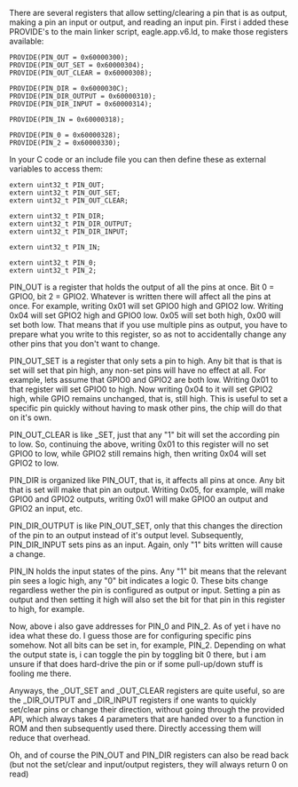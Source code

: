 There are several registers that allow setting/clearing a pin that is as output, making a pin an input or output, and reading an input pin. First i added these PROVIDE's to the main linker script, eagle.app.v6.ld, to make those registers available:

```
PROVIDE(PIN_OUT = 0x60000300);
PROVIDE(PIN_OUT_SET = 0x60000304);
PROVIDE(PIN_OUT_CLEAR = 0x60000308);

PROVIDE(PIN_DIR = 0x6000030C);
PROVIDE(PIN_DIR_OUTPUT = 0x60000310);
PROVIDE(PIN_DIR_INPUT = 0x60000314);

PROVIDE(PIN_IN = 0x60000318);

PROVIDE(PIN_0 = 0x60000328);
PROVIDE(PIN_2 = 0x60000330);
```

In your C code or an include file you can then define these as external variables to access them:

```
extern uint32_t PIN_OUT;
extern uint32_t PIN_OUT_SET;
extern uint32_t PIN_OUT_CLEAR;

extern uint32_t PIN_DIR;
extern uint32_t PIN_DIR_OUTPUT;
extern uint32_t PIN_DIR_INPUT;

extern uint32_t PIN_IN;

extern uint32_t PIN_0;
extern uint32_t PIN_2;
```

PIN_OUT is a register that holds the output of all the pins at once. Bit 0 = GPIO0, bit 2 = GPIO2. Whatever is written there will affect all the pins at once. For example, writing 0x01 will set GPIO0 high and GPIO2 low. Writing 0x04 will set GPIO2 high and GPIO0 low. 0x05 will set both high, 0x00 will set both low. That means that if you use multiple pins as output, you have to prepare what you write to this register, so as not to accidentally change any other pins that you don't want to change.

PIN_OUT_SET is a register that only sets a pin to high. Any bit that is that is set will set that pin high, any non-set pins will have no effect at all. For example, lets assume that GPIO0 and GPIO2 are both low. Writing 0x01 to that register will set GPIO0 to high. Now writing 0x04 to it will set GPIO2 high, while GPIO remains unchanged, that is, still high. This is useful to set a specific pin quickly without having to mask other pins, the chip will do that on it's own.

PIN_OUT_CLEAR is like _SET, just that any "1" bit will set the according pin to low. So, continuing the above, writing 0x01 to this register will no set GPIO0 to low, while GPIO2 still remains high, then writing 0x04 will set GPIO2 to low.

PIN_DIR is organized like PIN_OUT, that is, it affects all pins at once. Any bit that is set will make that pin an output. Writing 0x05, for example, will make GPIO0 and GPIO2 outputs, writing 0x01 will make GPIO0 an output and GPIO2 an input, etc.

PIN_DIR_OUTPUT is like PIN_OUT_SET, only that this changes the direction of the pin to an output instead of it's output level. Subsequently, PIN_DIR_INPUT sets pins as an input. Again, only "1" bits written will cause a change.

PIN_IN holds the input states of the pins. Any "1" bit means that the relevant pin sees a logic high, any "0" bit indicates a logic 0. These bits change regardless wether the pin is configured as output or input. Setting a pin as output and then setting it high will also set the bit for that pin in this register to high, for example.

Now, above i also gave addresses for PIN_0 and PIN_2. As of yet i have no idea what these do. I guess those are for configuring specific pins somehow. Not all bits can be set in, for example, PIN_2. Depending on what the output state is, i can toggle the pin by toggling bit 0 there, but i am unsure if that does hard-drive the pin or if some pull-up/down stuff is fooling me there.

Anyways, the _OUT_SET and _OUT_CLEAR registers are quite useful, so are the _DIR_OUTPUT and _DIR_INPUT registers if one wants to quickly set/clear pins or change their direction, without going through the provided API, which always takes 4 parameters that are handed over to a function in ROM and then subsequently used there. Directly accessing them will reduce that overhead.

Oh, and of course the PIN_OUT and PIN_DIR registers can also be read back (but not the set/clear and input/output registers, they will always return 0 on read)